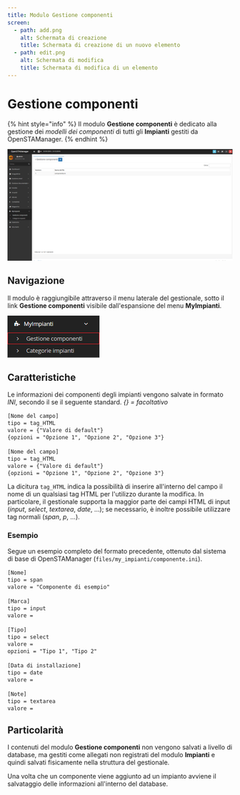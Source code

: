 ```yaml
---
title: Modulo Gestione componenti
screen:
  - path: add.png
    alt: Schermata di creazione
    title: Schermata di creazione di un nuovo elemento
  - path: edit.png
    alt: Schermata di modifica
    title: Schermata di modifica di un elemento
---
```


# Gestione componenti

{% hint style="info" %}
Il modulo **Gestione componenti** è dedicato alla gestione dei _modelli dei componenti_ di tutti gli **Impianti** gestiti da OpenSTAManager.
{% endhint %}

![Screenshot interfaccia gestione componenti](../../../.gitbook/assets/interfacciagestionecomponenti.PNG)

## Navigazione

Il modulo è raggiungibile attraverso il menu laterale del gestionale, sotto il link **Gestione componenti** visibile dall'espansione del menu **MyImpianti**.

![Screenshot navigazione gestione componenti](../../../.gitbook/assets/navigazionegestionecomponenti.PNG)

## Caratteristiche

Le informazioni dei componenti degli impianti vengono salvate in formato _INI_, secondo il se il seguente standard. _{} = facoltativo_

```text
[Nome del campo]
tipo = tag_HTML
valore = {"Valore di default"}
{opzioni = "Opzione 1", "Opzione 2", "Opzione 3"}

[Nome del campo]
tipo = tag_HTML
valore = {"Valore di default"}
{opzioni = "Opzione 1", "Opzione 2", "Opzione 3"}
```

La dicitura `tag_HTML` indica la possibilità di inserire all'interno del campo il nome di un qualsiasi tag HTML per l'utilizzo durante la modifica. In particolare, il gestionale supporta la maggior parte dei campi HTML di input \(_input_, _select_, _textarea_, _date_, ...\); se necessario, è inoltre possibile utilizzare tag normali \(_span_, _p_, ...\).

### Esempio

Segue un esempio completo del formato precedente, ottenuto dal sistema di base di OpenSTAManager \(`files/my_impianti/componente.ini`\).

```text
[Nome]
tipo = span
valore = "Componente di esempio"

[Marca]
tipo = input
valore =

[Tipo]
tipo = select
valore =
opzioni = "Tipo 1", "Tipo 2"

[Data di installazione]
tipo = date
valore =

[Note]
tipo = textarea
valore =
```

## Particolarità

I contenuti del modulo **Gestione componenti** non vengono salvati a livello di database, ma gestiti come allegati non registrati del modulo **Impianti** e quindi salvati fisicamente nella struttura del gestionale.

Una volta che un componente viene aggiunto ad un impianto avviene il salvataggio delle informazioni all'interno del database.

